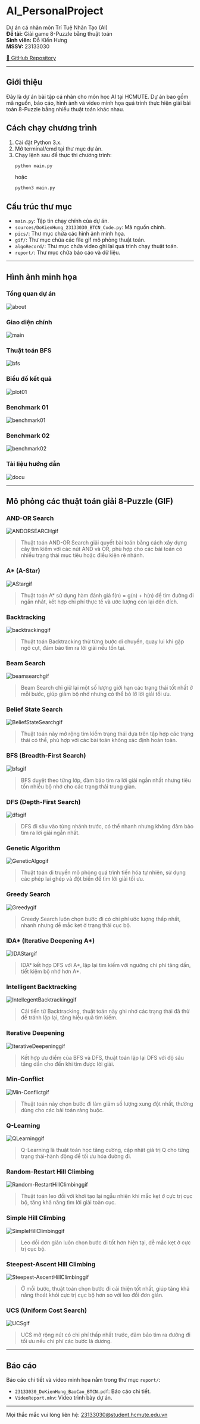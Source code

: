 # AI_PersonalProject

Dự án cá nhân môn Trí Tuệ Nhân Tạo (AI)  
**Đề tài:** Giải game 8-Puzzle bằng thuật toán  
**Sinh viên:** Đỗ Kiến Hưng  
**MSSV:** 23133030

[🔗 GitHub Repository](https://github.com/darktheDE/AI_PersonalProject)

---

## Giới thiệu

Đây là dự án bài tập cá nhân cho môn học AI tại HCMUTE. Dự án bao gồm mã nguồn, báo cáo, hình ảnh và video minh họa quá trình thực hiện giải bài toán 8-Puzzle bằng nhiều thuật toán khác nhau.

## Cách chạy chương trình

1. Cài đặt Python 3.x.
2. Mở terminal/cmd tại thư mục dự án.
3. Chạy lệnh sau để thực thi chương trình:
   ```sh
   python main.py
   ```
   hoặc
   ```sh
   python3 main.py
   ```

## Cấu trúc thư mục

- `main.py`: Tập tin chạy chính của dự án.
- `sources/DoKienHung_23133030_BTCN_Code.py`: Mã nguồn chính.
- `pics/`: Thư mục chứa các hình ảnh minh họa.
- `gif/`: Thư mục chứa các file gif mô phỏng thuật toán.
- `algoRecord/`: Thư mục chứa video ghi lại quá trình chạy thuật toán.
- `report/`: Thư mục chứa báo cáo và dữ liệu.

---

## Hình ảnh minh họa

### Tổng quan dự án
![about](pics/about.png)

### Giao diện chính
![main](pics/main.png)

### Thuật toán BFS
![bfs](pics/bfs.png)

### Biểu đồ kết quả
![plot01](pics/plot01.png)

### Benchmark 01
![benchmark01](pics/benchmark01.png)

### Benchmark 02
![benchmark02](pics/benchmark02.png)

### Tài liệu hướng dẫn
![docu](pics/docu.png)

---

## Mô phỏng các thuật toán giải 8-Puzzle (GIF)

### AND-OR Search
![ANDORSEARCHgif](gif/ANDORSEARCHgif)
> Thuật toán AND-OR Search giải quyết bài toán bằng cách xây dựng cây tìm kiếm với các nút AND và OR, phù hợp cho các bài toán có nhiều trạng thái mục tiêu hoặc điều kiện rẽ nhánh.

### A* (A-Star)
![AStargif](gif/AStargif)
> Thuật toán A* sử dụng hàm đánh giá f(n) = g(n) + h(n) để tìm đường đi ngắn nhất, kết hợp chi phí thực tế và ước lượng còn lại đến đích.

### Backtracking
![backtrackinggif](gif/backtrackinggif)
> Thuật toán Backtracking thử từng bước di chuyển, quay lui khi gặp ngõ cụt, đảm bảo tìm ra lời giải nếu tồn tại.

### Beam Search
![beamsearchgif](gif/beamsearchgif)
> Beam Search chỉ giữ lại một số lượng giới hạn các trạng thái tốt nhất ở mỗi bước, giúp giảm bộ nhớ nhưng có thể bỏ lỡ lời giải tối ưu.

### Belief State Search
![BeliefStateSearchgif](gif/BeliefStateSearchgif)
> Thuật toán này mở rộng tìm kiếm trạng thái dựa trên tập hợp các trạng thái có thể, phù hợp với các bài toán không xác định hoàn toàn.

### BFS (Breadth-First Search)
![bfsgif](gif/bfsgif)
> BFS duyệt theo từng lớp, đảm bảo tìm ra lời giải ngắn nhất nhưng tiêu tốn nhiều bộ nhớ cho các trạng thái trung gian.

### DFS (Depth-First Search)
![dfsgif](gif/dfsgif)
> DFS đi sâu vào từng nhánh trước, có thể nhanh nhưng không đảm bảo tìm ra lời giải ngắn nhất.

### Genetic Algorithm
![GeneticAlgogif](gif/GeneticAlgogif)
> Thuật toán di truyền mô phỏng quá trình tiến hóa tự nhiên, sử dụng các phép lai ghép và đột biến để tìm lời giải tối ưu.

### Greedy Search
![Greedygif](gif/Greedygif)
> Greedy Search luôn chọn bước đi có chi phí ước lượng thấp nhất, nhanh nhưng dễ mắc kẹt ở trạng thái cục bộ.

### IDA* (Iterative Deepening A*)
![IDAStargif](gif/IDAStargif)
> IDA* kết hợp DFS với A*, lặp lại tìm kiếm với ngưỡng chi phí tăng dần, tiết kiệm bộ nhớ hơn A*.

### Intelligent Backtracking
![IntellegentBacktrackinggif](gif/IntellegentBacktrackinggif)
> Cải tiến từ Backtracking, thuật toán này ghi nhớ các trạng thái đã thử để tránh lặp lại, tăng hiệu quả tìm kiếm.

### Iterative Deepening
![IterativeDeepeninggif](gif/IterativeDeepeninggif)
> Kết hợp ưu điểm của BFS và DFS, thuật toán lặp lại DFS với độ sâu tăng dần cho đến khi tìm được lời giải.

### Min-Conflict
![Min-Conflictgif](gif/Min-Conflictgif)
> Thuật toán này chọn bước đi làm giảm số lượng xung đột nhất, thường dùng cho các bài toán ràng buộc.

### Q-Learning
![QLearninggif](gif/QLearninggif)
> Q-Learning là thuật toán học tăng cường, cập nhật giá trị Q cho từng trạng thái-hành động để tối ưu hóa đường đi.

### Random-Restart Hill Climbing
![Random-RestartHillClimbinggif](gif/Random-RestartHillClimbinggif)
> Thuật toán leo đồi với khởi tạo lại ngẫu nhiên khi mắc kẹt ở cực trị cục bộ, tăng khả năng tìm lời giải toàn cục.

### Simple Hill Climbing
![SimpleHillClimbinggif](gif/SimpleHillClimbinggif)
> Leo đồi đơn giản luôn chọn bước đi tốt hơn hiện tại, dễ mắc kẹt ở cực trị cục bộ.

### Steepest-Ascent Hill Climbing
![Steepest-AscentHillClimbinggif](gif/Steepest-AscentHillClimbinggif)
> Ở mỗi bước, thuật toán chọn bước đi cải thiện tốt nhất, giúp tăng khả năng thoát khỏi cực trị cục bộ hơn so với leo đồi đơn giản.

### UCS (Uniform Cost Search)
![UCSgif](gif/UCSgif)
> UCS mở rộng nút có chi phí thấp nhất trước, đảm bảo tìm ra đường đi tối ưu nếu chi phí các bước là dương.

---

## Báo cáo

Báo cáo chi tiết và video minh họa nằm trong thư mục `report/`:
- `23133030_DoKienHung_BaoCao_BTCN.pdf`: Báo cáo chi tiết.
- `VideoReport.mkv`: Video trình bày dự án.

---

Mọi thắc mắc vui lòng liên hệ: 23133030@student.hcmute.edu.vn